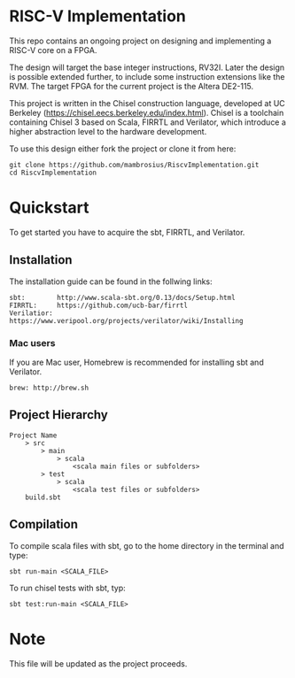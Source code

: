 # RISC-V Implementation

This repo contains an ongoing project on designing and implementing a RISC-V core on a FPGA. 

The design will target the base integer instructions, RV32I. Later the design is possible extended further, to include some instruction extensions like the RVM. The target FPGA for the current project is the Altera DE2-115. 

This project is written in the Chisel construction language, developed at UC Berkeley (https://chisel.eecs.berkeley.edu/index.html). Chisel is a toolchain containing Chisel 3 based on Scala, FIRRTL and Verilator, which introduce a higher abstraction level to the hardware development.   

To use this design either fork the project or clone it from here:

    git clone https://github.com/mambrosius/RiscvImplementation.git
    cd RiscvImplementation

# Quickstart

To get started you have to acquire the sbt, FIRRTL, and Verilator. 

## Installation

The installation guide can be found in the follwing links:

	sbt: 		http://www.scala-sbt.org/0.13/docs/Setup.html
	FIRRTL: 	https://github.com/ucb-bar/firrtl
	Verilatior: https://www.veripool.org/projects/verilator/wiki/Installing

### Mac users

If you are Mac user, Homebrew is recommended for installing sbt and Verilator. 

	brew: http://brew.sh

## Project Hierarchy

	Project Name
		> src
			> main
				> scala
					<scala main files or subfolders>
			> test
				> scala
					<scala test files or subfolders>
		build.sbt

## Compilation

To compile scala files with sbt, go to the home directory in the terminal and type:

	sbt run-main <SCALA_FILE>

To run chisel tests with sbt, typ:

	sbt test:run-main <SCALA_FILE>

# Note

This file will be updated as the project proceeds.